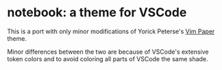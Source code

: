 # notebook: a theme for VSCode

This is a port with only minor modifications of Yorick Peterse's
[Vim Paper](https://gitlab.com/yorickpeterse/vim-paper) theme.

Minor differences between the two are because of VSCode's extensive token colors
and to avoid coloring all parts of VSCode the same shade.
